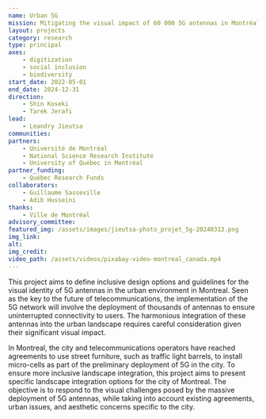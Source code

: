 ```yaml
---
name: Urban 5G
mission: Mitigating the visual impact of 60 000 5G antennas in Montréal
layout: projects
category: research
type: principal
axes:
    - digitization
    - social inclusion
    - biodiversity
start_date: 2022-05-01
end_date: 2024-12-31
direction:
    - Shin Koseki
    - Tarek Jerafi
lead:
    - Leandry Jieutsa
communities:
partners:
    - Université de Montréal
    - National Science Research Institute
    - University of Québec in Montréal
partner_funding:
    - Québec Research Funds
collaborators:
    - Guillaume Sasseville
    - Adib Husseini
thanks:
    - Ville de Montréal
advisory_committee:
featured_img: /assets/images/jieutsa-photo_projet_5g-20240313.png
img_link:
alt:
img_credit:
video_path: /assets/videos/pixabay-video-montreal_canada.mp4
---
```


This project aims to define inclusive design options and guidelines for the visual identity of 5G antennas in the urban environment in Montreal. Seen as the key to the future of telecommunications, the implementation of the 5G network will involve the deployment of thousands of antennas to ensure uninterrupted connectivity to users. The harmonious integration of these antennas into the urban landscape requires careful consideration given their significant visual impact.

In Montreal, the city and telecommunications operators have reached agreements to use street furniture, such as traffic light barrels, to install micro-cells as part of the preliminary deployment of 5G in the city.
To ensure more inclusive landscape integration, this project aims to present specific landscape integration options for the city of Montreal. The objective is to respond to the visual challenges posed by the massive deployment of 5G antennas, while taking into account existing agreements, urban issues, and aesthetic concerns specific to the city.
